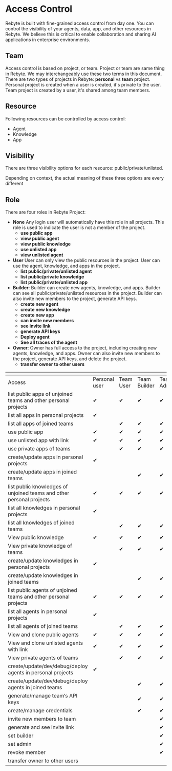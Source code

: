 # Access Control

Rebyte is built with fine-grained access control from day one. You can control the visibility of your agents, data, app, and other resources in Rebyte. We believe this is critical to enable collaboration and sharing AI applications in enterprise environments.

## Team

Access control is based on project, or team. Project or team are same thing in Rebyte. We may interchangeably use these two terms in this document. There are two types of projects in Rebyte: **personal** vs **team** project. Personal project is created when a user is created, it's private to the user. Team project is created by a user, it's shared among team members.

## Resource

Following resources can be controlled by access control:

* Agent
* Knowledge
* App

## Visibility

There are three visibility options for each resource: public/private/unlisted.

Depending on context, the actual meaning of these three options are every different

## Role

There are four roles in Rebyte Project:

* **None** Any login user will automatically have this role in all projects. This role is used to indicate the user is not a member of the project.
  * **use public app**
  * **view public agent**
  * **view public knowledge**
  * **use unlisted app**
  * **view unlisted agent**
* **User** User can only view the public resources in the project. User can use the agent, knowledge, and apps in the project.
  * **list public/private/unlisted agent**
  * **list public/private knowledge**
  * **list public/private/unlisted app**
* **Builder**: Builder can create new agents, knowledge, and apps. Builder can see all public/private/unlisted resources in the project. Builder can also invite new members to the project, generate API keys.
  * **create new agent**
  * **create new knowledge**
  * **create new app**
  * **can invite new members**
  * **see invite link**
  * **generate API keys**
  * **Deploy agent**
  * **See all traces of the agent**
* **Owner**: Owner has full access to the project, including creating new agents, knowledge, and apps. Owner can also invite new members to the project, generate API keys, and delete the project.
  * **transfer owner to other users**



<table data-header-hidden data-full-width="true"><thead><tr><th width="330"></th><th width="141"></th><th width="130"></th><th width="143"></th><th width="131"></th><th></th></tr></thead><tbody><tr><td>Access</td><td>Personal user</td><td>Team User</td><td>Team Builder</td><td>Team Admin</td><td>Team Owner</td></tr><tr><td>list public apps of unjoined teams and other personal projects</td><td>✔</td><td>✔</td><td>✔</td><td>✔</td><td>✔</td></tr><tr><td>list all apps in personal projects</td><td>✔</td><td><br></td><td><br></td><td><br></td><td><br></td></tr><tr><td>list all apps of joined teams</td><td><br></td><td>✔</td><td>✔</td><td>✔</td><td>✔</td></tr><tr><td>use public app</td><td>✔</td><td>✔</td><td>✔</td><td>✔</td><td>✔</td></tr><tr><td>use unlisted app with link</td><td>✔</td><td>✔</td><td>✔</td><td>✔</td><td>✔</td></tr><tr><td>use private apps of teams</td><td><br></td><td>✔</td><td>✔</td><td>✔</td><td>✔</td></tr><tr><td>create/update apps in personal projects</td><td>✔</td><td><br></td><td><br></td><td><br></td><td><br></td></tr><tr><td>create/update apps in joined teams</td><td><br></td><td><br></td><td>✔</td><td>✔</td><td>✔</td></tr><tr><td>list public knowledges of unjoined teams and other personal projects</td><td>✔</td><td>✔<br></td><td>✔</td><td>✔</td><td>✔<br></td></tr><tr><td>list all knowledges in personal projects</td><td>✔</td><td><br></td><td><br></td><td><br></td><td><br></td></tr><tr><td>list all knowledges of joined teams</td><td><br></td><td>✔</td><td>✔</td><td>✔</td><td>✔</td></tr><tr><td>View public knowledge</td><td>✔</td><td>✔</td><td>✔</td><td>✔</td><td>✔</td></tr><tr><td>View private knowledge of teams</td><td><br></td><td>✔</td><td>✔</td><td>✔</td><td>✔</td></tr><tr><td>create/update knowledges in personal projects</td><td>✔</td><td><br></td><td><br></td><td><br></td><td><br></td></tr><tr><td>create/update knowledges in joined teams</td><td><br></td><td><br></td><td>✔</td><td>✔</td><td>✔</td></tr><tr><td>list public agents of unjoined teams and other personal projects</td><td>✔</td><td>✔</td><td>✔</td><td>✔</td><td>✔</td></tr><tr><td>list all agents in personal projects</td><td>✔</td><td><br></td><td><br></td><td><br></td><td><br></td></tr><tr><td>list all agents of joined teams</td><td><br></td><td>✔</td><td>✔</td><td>✔</td><td>✔</td></tr><tr><td>View and clone public agents</td><td>✔</td><td>✔</td><td>✔</td><td>✔</td><td>✔</td></tr><tr><td>View and clone unlisted agents with link</td><td>✔</td><td>✔</td><td>✔</td><td>✔</td><td>✔</td></tr><tr><td>View private agents of teams</td><td><br></td><td>✔</td><td>✔</td><td>✔</td><td>✔</td></tr><tr><td>create/update/dev/debug/deploy agents in personal projects</td><td>✔</td><td><br></td><td><br></td><td><br></td><td><br></td></tr><tr><td>create/update/dev/debug/deploy agents in joined teams</td><td><br></td><td><br></td><td>✔</td><td>✔</td><td>✔</td></tr><tr><td>generate/manage team‘s API keys</td><td><br></td><td><br></td><td>✔</td><td>✔</td><td>✔</td></tr><tr><td>create/manage credentials</td><td><br></td><td><br></td><td>✔</td><td>✔</td><td>✔</td></tr><tr><td>invite new members to team</td><td><br></td><td><br></td><td><br></td><td>✔</td><td>✔</td></tr><tr><td>generate and see invite link</td><td><br></td><td><br></td><td><br></td><td>✔</td><td>✔</td></tr><tr><td>set builder</td><td><br></td><td><br></td><td><br></td><td>✔</td><td>✔</td></tr><tr><td>set admin</td><td><br></td><td><br></td><td><br></td><td>✔</td><td>✔</td></tr><tr><td>revoke member</td><td><br></td><td><br></td><td><br></td><td>✔</td><td>✔</td></tr><tr><td>transfer owner to other users</td><td><br></td><td><br></td><td><br></td><td><br></td><td>✔</td></tr></tbody></table>
